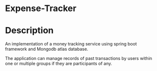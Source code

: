 # Expense-Tracker
# Description
An implementation of a money tracking service using spring boot framework and Mongodb atlas database.

The application can manage records of past transactions by users within one or multiple groups if they are participants of any.
